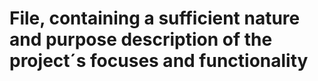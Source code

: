 # File, containing a sufficient nature and purpose description of the project´s focuses and functionality 